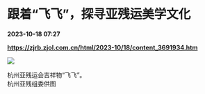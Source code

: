 # 跟着“飞飞”，探寻亚残运美学文化

**2023-10-18 07:27**

**https://zjrb.zjol.com.cn/html/2023-10/18/content_3691934.htm**

![](https://zjrb.zjol.com.cn/images/2023-10/18/zjrb2023101800004v03b004.jpg)

杭州亚残运会吉祥物“飞飞”。  
杭州亚残组委供图